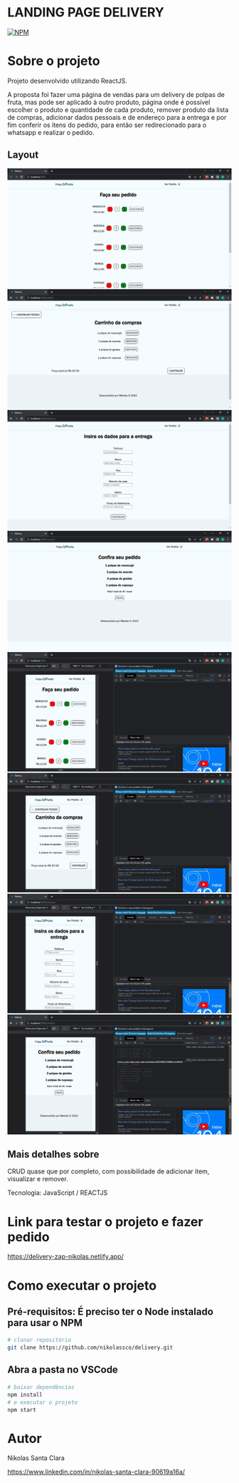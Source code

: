 # LANDING PAGE DELIVERY
[![NPM](https://img.shields.io/npm/l/react)](https://github.com/nikolassco/delivery/blob/main/LICENSE) 

# Sobre o projeto

Projeto desenvolvido utilizando ReactJS. 

A proposta foi fazer uma página de vendas para um delivery de polpas de fruta, mas pode ser aplicado à outro produto, página onde é possível escolher o produto e quantidade de cada produto, remover produto da lista de compras, adicionar dados pessoais e de endereço para a entrega e por fim conferir os itens do pedido, para então ser redirecionado para o whatsapp e realizar o pedido. 

## Layout
![Projeto](https://github.com/nikolassco/asset/blob/main/Delivery%20-%20Google%20Chrome%2010_08_2022%2021_54_14.png)
![Projeto](https://github.com/nikolassco/asset/blob/main/Delivery%20-%20Google%20Chrome%2010_08_2022%2021_54_54.png)
![Projeto](https://github.com/nikolassco/asset/blob/main/Delivery%20-%20Google%20Chrome%2010_08_2022%2021_55_20.png)
![Projeto](https://github.com/nikolassco/asset/blob/main/Delivery%20-%20Google%20Chrome%2010_08_2022%2021_55_31.png)
![Projeto](https://github.com/nikolassco/asset/blob/main/Delivery%20-%20Google%20Chrome%2010_08_2022%2021_54_33.png)
![Projeto](https://github.com/nikolassco/asset/blob/main/Delivery%20-%20Google%20Chrome%2010_08_2022%2021_54_59.png)
![Projeto](https://github.com/nikolassco/asset/blob/main/Delivery%20-%20Google%20Chrome%2010_08_2022%2021_55_22.png)
![Projeto](https://github.com/nikolassco/asset/blob/main/Delivery%20-%20Google%20Chrome%2010_08_2022%2021_55_35.png)

## Mais detalhes sobre
CRUD quase que por completo, com possibilidade de adicionar item, visualizar e remover.

Tecnologia: JavaScript / REACTJS

# Link para testar o projeto e fazer pedido
https://delivery-zap-nikolas.netlify.app/

# Como executar o projeto

## Pré-requisitos: É preciso ter o Node instalado para usar o NPM

```bash
# clonar repositório
git clone https://github.com/nikolassco/delivery.git
```

## Abra a pasta no VSCode

```bash
# baixar dependências
npm install
# e executar o projeto
npm start
```

# Autor

Nikolas Santa Clara

https://www.linkedin.com/in/nikolas-santa-clara-90619a16a/
